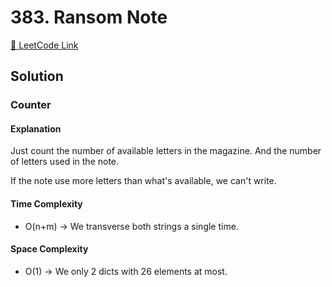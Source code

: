 # 383. Ransom Note

[🔗 LeetCode Link](https://leetcode.com/problems/ransom-note/description/)

## Solution

### Counter

#### Explanation

Just count the number of available letters in the magazine.
And the number of letters used in the note.

If the note use more letters than what's available,
we can't write.

#### Time Complexity

- O(n+m) -> We transverse both strings a single time.

#### Space Complexity

- O(1) -> We only 2 dicts with 26 elements at most.
